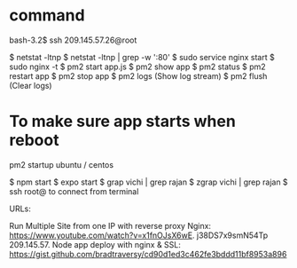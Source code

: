 # command

bash-3.2$ ssh 209.145.57.26@root

$ netstat -ltnp
$ netstat -ltnp | grep -w ':80'
$ sudo service nginx start
$ sudo nginx -t
$ pm2 start app.js
$ pm2 show app
$ pm2 status
$ pm2 restart app
$ pm2 stop app
$ pm2 logs (Show log stream)
$ pm2 flush (Clear logs)

# To make sure app starts when reboot
pm2 startup ubuntu / centos

$ npm start
$ expo start
$ grap vichi <file-name> | grep rajan
$ zgrap vichi <file-name> | grep rajan
$ ssh root@<host-ip-address> to connect from terminal




URLs:

Run Multiple Site from one IP with reverse proxy Nginx:  https://www.youtube.com/watch?v=x1fnOJsX6wE. j38DS7x9smN54Tp   209.145.57. 
Node app deploy with nginx & SSL:  https://gist.github.com/bradtraversy/cd90d1ed3c462fe3bddd11bf8953a896 
